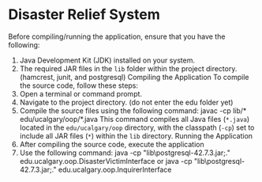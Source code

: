 # Disaster Relief System
Before compiling/running the application, ensure that you have the following:
1. Java Development Kit (JDK) installed on your system.
2. The required JAR files in the `lib` folder within the project directory.
(hamcrest, junit, and postgresql)
Compiling the Application
To compile the source code, follow these steps:
1. Open a terminal or command prompt.
2. Navigate to the project directory. (do not enter the edu folder yet)
3. Compile the source files using the following command:
javac -cp lib/\* edu/ucalgary/oop/\*.java
This command compiles all Java files (`*.java`) located in the `edu/ucalgary/oop` directory, with
the classpath (`-cp`) set to include all JAR files (`*`) within the `lib` directory.
Running the Application
1. After compiling the source code, execute the application
2. Use the following command:
java -cp "lib\postgresql-42.7.3.jar;." edu.ucalgary.oop.DisasterVictimInterface or java -cp
"lib\postgresql-42.7.3.jar;." edu.ucalgary.oop.InquirerInterface
